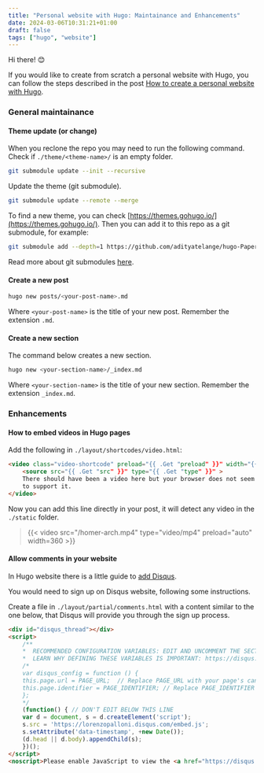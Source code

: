 ```yaml
---
title: "Personal website with Hugo: Maintainance and Enhancements"
date: 2024-03-06T10:31:21+01:00
draft: false
tags: ["hugo", "website"]
---
```


Hi there! 😊

If you would like to create from scratch a personal website with Hugo, you can follow the steps described in the post [How to create a personal website with Hugo](../posts/how-to-create-a-personal-website-with-hugo.md).

### General maintainance

#### Theme update (or change)
When you reclone the repo you may need to run the following command.
Check if `./theme/<theme-name>/` is an empty folder.
```sh
git submodule update --init --recursive
```

Update the theme (git submodule).
```sh
git submodule update --remote --merge
```

To find a new theme, you can check [https://themes.gohugo.io/](https://themes.gohugo.io/). Then you can add it to this repo as a git submodule, for example:
```sh
git submodule add --depth=1 https://github.com/adityatelange/hugo-PaperMod.git themes/PaperMod
```
Read more about git submodules [here](https://www.atlassian.com/git/tutorials/git-submodule).

#### Create a new post
```sh
hugo new posts/<your-post-name>.md
```
Where `<your-post-name>` is the title of your new post. Remember the extension `.md`.

#### Create a new section
The command below creates a new section.
```sh
hugo new <your-section-name>/_index.md
```
Where `<your-section-name>` is the title of your new section. Remember the extension `_index.md`.

### Enhancements
#### How to embed videos in Hugo pages
Add the following in `./layout/shortcodes/video.html`:
```html
<video class="video-shortcode" preload="{{ .Get "preload" }}" width="{{ .Get "width"}}" autoplay="{{ .Get "autoplay"}}" loop="{{ .Get "loop" }}" muted="{{ .Get "muted" }}" controls>
    <source src="{{ .Get "src" }}" type="{{ .Get "type" }}" >
    There should have been a video here but your browser does not seem
    to support it.
</video>
```
Now you can add this line directly in your post, it will detect any video in the `./static` folder.

> {{\< video src="/homer-arch.mp4" type="video/mp4" preload="auto" width=360 \>}}

#### Allow comments in your website
In Hugo website there is a little guide to [add Disqus](https://gohugo.io/content-management/comments/).

You would need to sign up on Disqus website, following some instructions.

Create a file in `./layout/partial/comments.html` with a content similar to the one below, that Disqus will provide you through the sign up process.

```html
<div id="disqus_thread"></div>
<script>
    /**
    *  RECOMMENDED CONFIGURATION VARIABLES: EDIT AND UNCOMMENT THE SECTION BELOW TO INSERT DYNAMIC VALUES FROM YOUR PLATFORM OR CMS.
    *  LEARN WHY DEFINING THESE VARIABLES IS IMPORTANT: https://disqus.com/admin/universalcode/#configuration-variables    */
    /*
    var disqus_config = function () {
    this.page.url = PAGE_URL;  // Replace PAGE_URL with your page's canonical URL variable
    this.page.identifier = PAGE_IDENTIFIER; // Replace PAGE_IDENTIFIER with your page's unique identifier variable
    };
    */
    (function() { // DON'T EDIT BELOW THIS LINE
    var d = document, s = d.createElement('script');
    s.src = 'https://lorenzopalloni.disqus.com/embed.js';
    s.setAttribute('data-timestamp', +new Date());
    (d.head || d.body).appendChild(s);
    })();
</script>
<noscript>Please enable JavaScript to view the <a href="https://disqus.com/?ref_noscript">comments powered by Disqus.</a></noscript>
```
